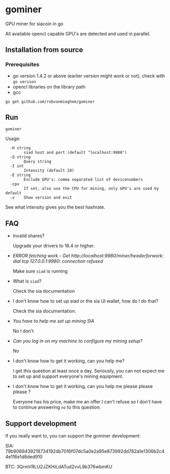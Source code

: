 # gominer
GPU miner for siacoin in go

All available opencl capable GPU's are detected and used in parallel.


## Installation from source

### Prerequisites
* go version 1.4.2 or above (earlier version might work or not), check with `go version`
* opencl libraries on the library path
* gcc

```
go get github.com/robvanmieghem/gominer
```

## Run
```
gominer
```

Usage:
```
  -H string
    	siad host and port (default "localhost:9980")
  -Q string
    	Query string
  -I int
    	Intensity (default 28)
  -E string
        Exclude GPU's: comma separated list of devicenumbers
  -cpu
    	If set, also use the CPU for mining, only GPU's are used by default
  -v	Show version and exit
```

See what intensity gives you the best hashrate.

## FAQ

- Invalid shares?

  Upgrade your drivers to 16.4 or higher.

- *ERROR fetching work - Get http://localhost:9980/miner/headerforwork: dial tcp 127.0.0.1:9980: connection refused*

  Make sure `siad` is running

- What is `siad`?

  Check the sia documentation

- I don't know how to set up siad or the sia UI wallet, how do I do that?

  Check the sia documentation.

- *You have to help me set up mining SIA*

  No I don't

- *Can you log in on my machine to configure my mining setup?*

  No

- I don't know how to get it working, can you help me?

  I get this question at least once a day. Seriously, you can not expect me to set up and support everyone's mining equipment.

- I don't know how to get it working, can you help me please please please ?

  Everyone has his price, make me an offer I can't refuse so I don't have to continue answering `no` to this question.

## Support development

If you really want to, you can support the gominer development:

SIA: 79b9089439218734192db7016f07dc5a0e2a95e873992dd782a1e1306b2c44e116e1d8ded910

BTC: 3QrmVRLU2JZKHiLdATud2vvL9b376wbmKU
